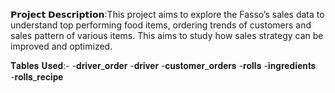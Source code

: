 𝗣𝗿𝗼𝗷𝗲𝗰𝘁 𝗗𝗲𝘀𝗰𝗿𝗶𝗽𝘁𝗶𝗼𝗻:This project aims to explore the Fasso’s sales data to understand top performing food items, ordering trends of customers and sales pattern of various items. This aims to study how sales strategy can be improved and optimized.

𝐓𝐚𝐛𝐥𝐞𝐬 𝐔𝐬𝐞𝐝:-
-𝐝𝐫𝐢𝐯𝐞𝐫_𝐨𝐫𝐝𝐞𝐫
-𝐝𝐫𝐢𝐯𝐞𝐫 
-𝐜𝐮𝐬𝐭𝐨𝐦𝐞𝐫_𝐨𝐫𝐝𝐞𝐫𝐬 
-𝐫𝐨𝐥𝐥𝐬 
-𝐢𝐧𝐠𝐫𝐞𝐝𝐢𝐞𝐧𝐭𝐬 
-𝐫𝐨𝐥𝐥𝐬_𝐫𝐞𝐜𝐢𝐩𝐞
